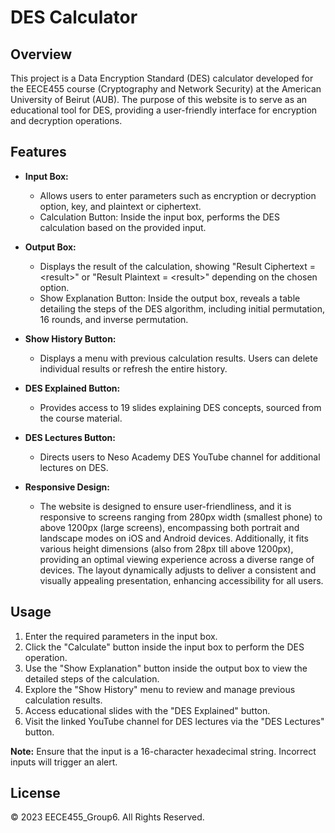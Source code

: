 # DES Calculator

## Overview

This project is a Data Encryption Standard (DES) calculator developed for the EECE455 course (Cryptography and Network Security) at the American University of Beirut (AUB). The purpose of this website is to serve as an educational tool for DES, providing a user-friendly interface for encryption and decryption operations.

## Features

- **Input Box:**
  - Allows users to enter parameters such as encryption or decryption option, key, and plaintext or ciphertext.
  - Calculation Button: Inside the input box, performs the DES calculation based on the provided input.

- **Output Box:**
  - Displays the result of the calculation, showing "Result Ciphertext = \<result\>" or "Result Plaintext = \<result\>" depending on the chosen option.
  - Show Explanation Button: Inside the output box, reveals a table detailing the steps of the DES algorithm, including initial permutation, 16 rounds, and inverse permutation.

- **Show History Button:**
  - Displays a menu with previous calculation results. Users can delete individual results or refresh the entire history.

- **DES Explained Button:**
  - Provides access to 19 slides explaining DES concepts, sourced from the course material.

- **DES Lectures Button:**
  - Directs users to Neso Academy DES YouTube channel for additional lectures on DES.

- **Responsive Design:**
  - The website is designed to ensure user-friendliness, and it is responsive to screens ranging from 280px width (smallest phone) to above 1200px (large screens), encompassing both portrait and landscape modes on iOS and Android devices. Additionally, it fits various height dimensions (also from 28px till above 1200px), providing an optimal viewing experience across a diverse range of devices. The layout dynamically adjusts to deliver a consistent and visually appealing presentation, enhancing accessibility for all users.

## Usage

1. Enter the required parameters in the input box.
2. Click the "Calculate" button inside the input box to perform the DES operation.
3. Use the "Show Explanation" button inside the output box to view the detailed steps of the calculation.
4. Explore the "Show History" menu to review and manage previous calculation results.
5. Access educational slides with the "DES Explained" button.
6. Visit the linked YouTube channel for DES lectures via the "DES Lectures" button.

**Note:** Ensure that the input is a 16-character hexadecimal string. Incorrect inputs will trigger an alert.

## License

© 2023 EECE455_Group6. All Rights Reserved.
